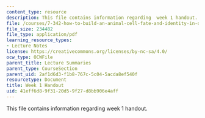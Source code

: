 ```yaml
---
content_type: resource
description: This file contains information regarding  week 1 handout.
file: /courses/7-342-how-to-build-an-animal-cell-fate-and-identity-in-development-and-disease-fall-2017/41eff6d89f3120d59f27d8bb906e4aff_MIT7_342F17_Week_1_handout.pdf
file_size: 234482
file_type: application/pdf
learning_resource_types:
- Lecture Notes
license: https://creativecommons.org/licenses/by-nc-sa/4.0/
ocw_type: OCWFile
parent_title: Lecture Summaries
parent_type: CourseSection
parent_uid: 2af1d6d3-f1b8-767c-5c04-5acda8ef540f
resourcetype: Document
title: Week 1 Handout
uid: 41eff6d8-9f31-20d5-9f27-d8bb906e4aff
---
```

This file contains information regarding  week 1 handout.